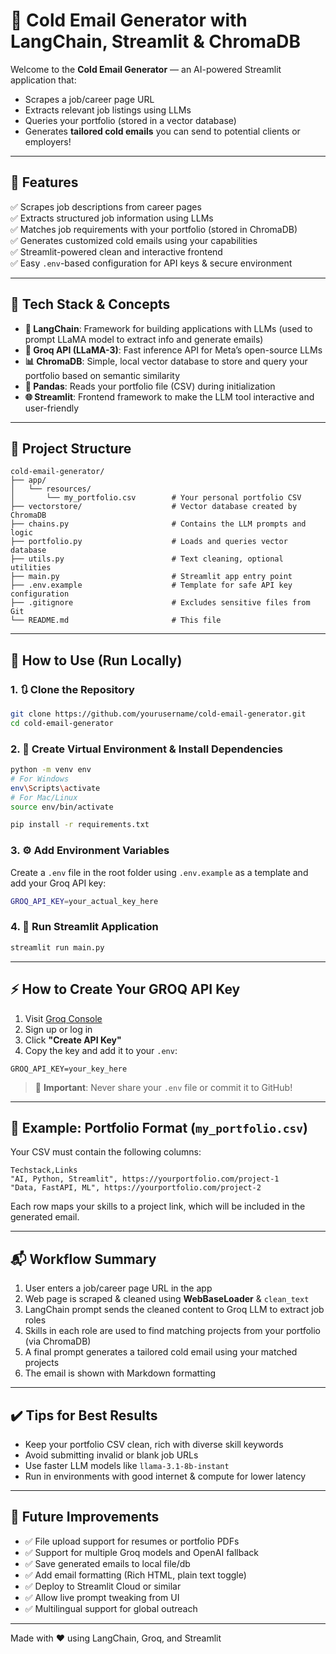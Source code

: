 # 📧 Cold Email Generator with LangChain, Streamlit & ChromaDB

Welcome to the **Cold Email Generator** — an AI-powered Streamlit application that:

- Scrapes a job/career page URL  
- Extracts relevant job listings using LLMs  
- Queries your portfolio (stored in a vector database)  
- Generates **tailored cold emails** you can send to potential clients or employers!

---


## 📌 Features

✅ Scrapes job descriptions from career pages  
✅ Extracts structured job information using LLMs  
✅ Matches job requirements with your portfolio (stored in ChromaDB)  
✅ Generates customized cold emails using your capabilities  
✅ Streamlit-powered clean and interactive frontend  
✅ Easy `.env`-based configuration for API keys & secure environment

---

## 🧠 Tech Stack & Concepts

- **🔗 LangChain**: Framework for building applications with LLMs (used to prompt LLaMA model to extract info and generate emails)
- **🧠 Groq API (LLaMA-3)**: Fast inference API for Meta’s open-source LLMs
- **📊 ChromaDB**: Simple, local vector database to store and query your portfolio based on semantic similarity
- **📇 Pandas**: Reads your portfolio file (CSV) during initialization
- **🌐 Streamlit**: Frontend framework to make the LLM tool interactive and user-friendly

---

## 🧰 Project Structure

```
cold-email-generator/
├── app/
│   └── resources/
│       └── my_portfolio.csv        # Your personal portfolio CSV
├── vectorstore/                    # Vector database created by ChromaDB
├── chains.py                       # Contains the LLM prompts and logic
├── portfolio.py                    # Loads and queries vector database
├── utils.py                        # Text cleaning, optional utilities
├── main.py                         # Streamlit app entry point
├── .env.example                    # Template for safe API key configuration
├── .gitignore                      # Excludes sensitive files from Git
└── README.md                       # This file
```

---

## 🚀 How to Use (Run Locally)

### 1. 🔃 Clone the Repository

```bash
git clone https://github.com/yourusername/cold-email-generator.git
cd cold-email-generator
```

### 2. 🐍 Create Virtual Environment & Install Dependencies

```bash
python -m venv env
# For Windows
env\Scripts\activate
# For Mac/Linux
source env/bin/activate

pip install -r requirements.txt
```

### 3. ⚙️ Add Environment Variables

Create a `.env` file in the root folder using `.env.example` as a template and add your Groq API key:

```bash
GROQ_API_KEY=your_actual_key_here
```

### 4. 🏁 Run Streamlit Application

```bash
streamlit run main.py
```

---

## ⚡ How to Create Your GROQ API Key

1. Visit [Groq Console](https://console.groq.com/keys)  
2. Sign up or log in  
3. Click **"Create API Key"**  
4. Copy the key and add it to your `.env`:

```env
GROQ_API_KEY=your_key_here
```

> 🔐 **Important**: Never share your `.env` file or commit it to GitHub!

---

## 🧾 Example: Portfolio Format (`my_portfolio.csv`)

Your CSV must contain the following columns:

```text
Techstack,Links
"AI, Python, Streamlit", https://yourportfolio.com/project-1
"Data, FastAPI, ML", https://yourportfolio.com/project-2
```

Each row maps your skills to a project link, which will be included in the generated email.

---

## 📬 Workflow Summary

1. User enters a job/career page URL in the app  
2. Web page is scraped & cleaned using **WebBaseLoader** & `clean_text`  
3. LangChain prompt sends the cleaned content to Groq LLM to extract job roles  
4. Skills in each role are used to find matching projects from your portfolio (via ChromaDB)  
5. A final prompt generates a tailored cold email using your matched projects  
6. The email is shown with Markdown formatting

---

## ✔️ Tips for Best Results

- Keep your portfolio CSV clean, rich with diverse skill keywords
- Avoid submitting invalid or blank job URLs
- Use faster LLM models like `llama-3.1-8b-instant`
- Run in environments with good internet & compute for lower latency

---

## 🚧 Future Improvements

- ✅ File upload support for resumes or portfolio PDFs  
- ✅ Support for multiple Groq models and OpenAI fallback  
- ✅ Save generated emails to local file/db  
- ✅ Add email formatting (Rich HTML, plain text toggle)  
- ✅ Deploy to Streamlit Cloud or similar  
- ✅ Allow live prompt tweaking from UI  
- ✅ Multilingual support for global outreach

---

Made with ❤️ using LangChain, Groq, and Streamlit
